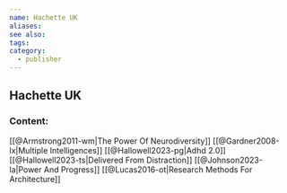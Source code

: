 ```yaml
---
name: Hachette UK
aliases:
see also:
tags:
category:
  - publisher
---
```


## Hachette UK

### Content:
[[@Armstrong2011-wm|The Power Of Neurodiversity]]
[[@Gardner2008-lx|Multiple Intelligences]]
[[@Hallowell2023-pg|Adhd 2.0]]
[[@Hallowell2023-ts|Delivered From Distraction]]
[[@Johnson2023-la|Power And Progress]]
[[@Lucas2016-ot|Research Methods For Architecture]]